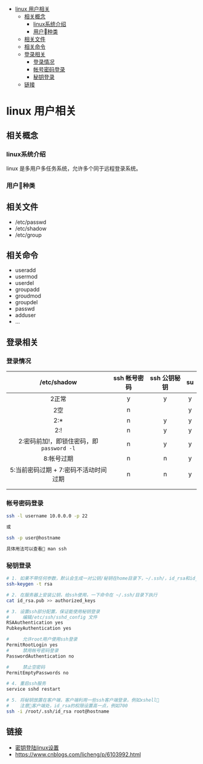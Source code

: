 <!-- TOC -->

- [linux 用户相关](#linux-用户相关)
    - [相关概念](#相关概念)
        - [linux系统介绍](#linux系统介绍)
        - [用户种类](#用户种类)
    - [相关文件](#相关文件)
    - [相关命令](#相关命令)
    - [登录相关](#登录相关)
        - [登录情况](#登录情况)
        - [帐号密码登录](#帐号密码登录)
        - [秘钥登录](#秘钥登录)
    - [链接](#链接)

<!-- /TOC -->

# linux 用户相关

## 相关概念

### linux系统介绍

linux 是多用户多任务系统，允许多个同于远程登录系统。

### 用户种类

## 相关文件

- /etc/passwd
- /etc/shadow
- /etc/group

## 相关命令

- useradd
- usermod
- userdel
- groupadd
- groudmod
- groupdel
- passwd
- adduser
- ...

## 登录相关

### 登录情况

|/etc/shadow|ssh 帐号密码|ssh 公钥秘钥|su|
|:--:|:--:|:--:|:--:|
|2正常|y|y|y|
|2空|n||y|
|2:*|n|y|y|
|2:!|n|y|y|
|2:密码前加!，即锁住密码，即 `password -l`|n|y|y|
|8:帐号过期|n|n|y|
|5:当前密码过期 + 7:密码不活动时间过期|n|n|y|
|||||
|||||

### 帐号密码登录

```sh
ssh -l username 10.0.0.0 -p 22

或

ssh -p user@hostname

具体用法可以查看 man ssh
```

### 秘钥登录


```sh
# 1. 如果不带任何参数，默认会生成一对公钥/秘钥在home目录下，~/.ssh/，id_rsa和id_rsa.pub
ssh-keygen -t rsa

# 2. 在服务器上安装公钥，给ssh使用，一下命令在 ~/.ssh/目录下执行
cat id_rsa.pub >> authorized_keys

# 3. 设置ssh部分配置，保证能使用秘钥登录
#     编辑/etc/ssh/sshd_config 文件
RSAAuthentication yes
PubkeyAuthentication yes

#     允许root用户使用ssh登录
PermitRootLogin yes
#     禁用帐号密码登录
PasswordAuthentication no

#     禁止空密码
PermitEmptyPasswords no

# 4. 重启ssh服务
service sshd restart

# 5. 将秘钥放置在客户端，客户端利用一些ssh客户端登录，例如xshell
#    注意客户端处，id_rsa的权限设置高一点，例如700
ssh -i /root/.ssh/id_rsa root@hostname
```

## 链接

- [密钥登陆linux设置](https://blog.csdn.net/nahancy/article/details/79059135)
- https://www.cnblogs.com/licheng/p/6103992.html
